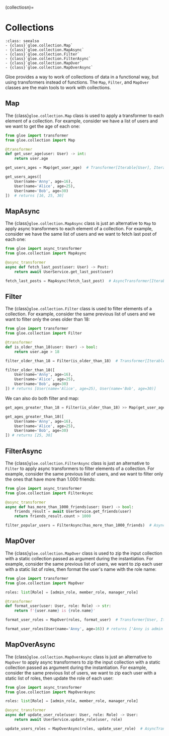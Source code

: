 (collectiosn)=
# Collections

```{admonition} API Reference
:class: seealso
- {class}`gloe.collection.Map`
- {class}`gloe.collection.MapAsync`
- {class}`gloe.collection.Filter`
- {class}`gloe.collection.FilterAsync`
- {class}`gloe.collection.MapOver`
- {class}`gloe.collection.MapOverAsync`
```

Gloe provides a way to work of collections of data in a functional way, but using transformers instead of functions. The `Map`, `Filter`, and `MapOver` classes are the main tools to work with collections.

## Map

The {class}`gloe.collection.Map` class is used to apply a transformer to each element of a collection. For example, consider we have a list of users and we want to get the age of each one:

```python
from gloe import transformer
from gloe.collection import Map

@transformer
def get_user_age(user: User) -> int:
    return user.age

get_users_ages = Map(get_user_age)  # Transformer[Iterable[User], Iterable[int]]

get_users_ages([
    User(name='Anny', age=16),
    User(name='Alice', age=25),
    User(name='Bob', age=30)
])  # returns [16, 25, 30]
```

## MapAsync

The {class}`gloe.collection.MapAsync` class is just an alternative to `Map` to apply async transformers to each element of a collection. For example, consider we have the same list of users and we want to fetch last post of each one:

```python
from gloe import async_transformer
from gloe.collection import MapAsync

@async_transformer
async def fetch_last_post(user: User) -> Post:
    return await UserService.get_last_post(user)

fetch_last_posts = MapAsync(fetch_last_post)  # AsyncTransformer[Iterable[User], Iterable[Post]]
```

## Filter

The {class}`gloe.collection.Filter` class is used to filter elements of a collection. For example, consider the same previous list of users and we want to filter only the ones older than 18:

```python
from gloe import transformer
from gloe.collection import Filter

@transformer
def is_older_than_18(user: User) -> bool:
    return user.age > 18

filter_older_than_18 = Filter(is_older_than_18)  # Transformer[Iterable[User], Iterable[User]]

filter_older_than_18([
    User(name='Anny', age=16),
    User(name='Alice', age=25),
    User(name='Bob', age=30)
]) # returns [User(name='Alice', age=25), User(name='Bob', age=30)]
```

We can also do both filter and map:
```python
get_ages_greater_than_18 = Filter(is_older_than_18) >> Map(get_user_age)

get_ages_greater_than_18([
    User(name='Anny', age=16),
    User(name='Alice', age=25),
    User(name='Bob', age=30)
]) # returns [25, 30]
```

## FilterAsync

The {class}`gloe.collection.FilterAsync` class is just an alternative to `Filter` to apply async transformers to filter elements of a collection. For example, consider the same previous list of users, and we want to filter only the ones that have more than 1.000 friends:

```python
from gloe import async_transformer
from gloe.collection import FilterAsync

@async_transformer
async def has_more_than_1000_friends(user: User) -> bool:
    friends_result = await UserService.get_friends(user)
    return friends_result.count > 1000

filter_popular_users = FilterAsync(has_more_than_1000_friends)  # AsyncTransformer[Iterable[User], Iterable[User]]
```

## MapOver

The {class}`gloe.collection.MapOver` class is used to zip the input collection with a static collection passed as argument during the instantiation.
For example, consider the same previous list of users, we want to zip each user with a static list of roles, then format the user's name with the role name:

```python
from gloe import transformer
from gloe.collection import MapOver

roles: list[Role] = [admin_role, member_role, manager_role]

@transformer
def format_user(user: User, role: Role) -> str:
    return f'{user.name} is {role.name}'

format_user_roles = MapOver(roles, format_user)  # Transformer[User, Iterable[str]]

format_user_roles(User(name='Anny', age=16)) # returns ['Anny is admin', 'Anny is member', 'Anny is manager']
```

## MapOverAsync

The {class}`gloe.collection.MapOverAsync` class is just an alternative to `MapOver` to apply async transformers to zip the input collection with a static collection passed as argument during the instantiation. For example, consider the same previous list of users, we want to zip each user with a static list of roles, then update the role of each user:

```python
from gloe import async_transformer
from gloe.collection import MapOverAsync

roles: list[Role] = [admin_role, member_role, manager_role]

@async_transformer
async def update_user_role(user: User, role: Role) -> User:
    return await UserService.update_role(user, role)

update_users_roles = MapOverAsync(roles, update_user_role)  # AsyncTransformer[User, Iterable[User]]
```

